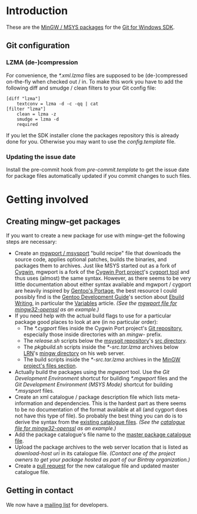 # Introduction

These are the [MinGW / MSYS packages](https://github.com/git-for-windows/sdk-packages) for the [Git for Windows SDK](https://github.com/git-for-windows/sdk).

## Git configuration

### LZMA (de-)compression

For convenience, the _*.xml.lzma_ files are supposed to be (de-)compressed on-the-fly when checked out / in. To make this work you have to add the following diff and smudge / clean filters to your Git config file:

    [diff "lzma"]
    	textconv = lzma -d -c -qq | cat
    [filter "lzma"]
    	clean = lzma -z
    	smudge = lzma -d
    	required

If you let the SDK installer clone the packages repository this is already done for you. Otherwise you may want to use the _config.template_ file.

### Updating the issue date

Install the pre-commit hook from _pre-commit.template_ to get the issue date for package files automatically updated if you commit changes to such files.

# Getting involved

## Creating mingw-get packages

If you want to create a new package for use with mingw-get the following steps are necessary:

* Create an [mgwport / msysport](http://gitorious.org/mgwport/mgwport/blobs/master/README) "build recipe" file that downloads the source code, applies optional patches, builds the binaries, and packages them to archives. Just like MSYS started out as a fork of [Cygwin](http://www.cygwin.com/), mgwport is a fork of the [Cygwin Port project](http://sourceware.org/cygwinports/)'s [cygport tool](http://cygwin-ports.git.sourceforge.net/git/gitweb.cgi?p=cygwin-ports/cygport;a=blob;f=README;hb=HEAD) and thus uses (almost) the same syntax. However, as there seems to be very little documentation about either syntax available and mgwport / cygport are heavily inspired by [Gentoo's Portage](http://en.gentoo-wiki.com/wiki/Portage), the best resource I could possibly find is the [Gentoo Development Guide](http://devmanual.gentoo.org/)'s section about [Ebuild Writing](http://devmanual.gentoo.org/ebuild-writing/), in particular the [Variables](http://devmanual.gentoo.org/ebuild-writing/variables/) article. _(See the [mgwport file for mingw32-openssl](https://github.com/git-for-windows/sdk-packages/blob/master/mingw32-openssl/openssl-1.0.1h-1.mgwport) as an example.)_
* If you need help with the actual build flags to use for a particular package good places to look at are (in no particular order):
  * The _*.cygport_ files inside the Cygwin Port project's [Git repository](http://cygwin-ports.git.sourceforge.net/git/gitweb-index.cgi), especially those inside directories with an _mingw-_ prefix.  
  * The _release.sh_ scripts below the [msysgit repository](https://github.com/msysgit/msysgit)'s [src directory](https://github.com/msysgit/msysgit/tree/master/src).
  * The _pkgbuild.sh_ scripts inside the _*-src.tar.lzma_ archives below [LRN](https://github.com/LRN/)'s [mingw directory](http://lrn.no-ip.info/other/mingw/) on his web server.
  * The build scripts inside the _*-src.tar.lzma_ archives in the [MinGW project's files section](http://sourceforge.net/projects/mingw/files/).
* Actually build the packages using the _mgwport_ tool. Use the _Git Development Environment_ shortcut for building _*.mgwport_ files and the _Git Development Environment (MSYS Mode)_ shortcut for building _*.msysport_ files.
* Create an xml catalogue / package description file which lists meta-information and dependencies. This is the hardest part as there seems to be no documentation of the format available at all (and cygport does not have this type of file). So probably the best thing you can do is to derive the syntax from the [existing catalogue files](http://sourceforge.net/projects/mingw/files/Installer/mingw-get/catalogue/). _(See the [catalogue file for mingw32-openssl](https://github.com/git-for-windows/sdk-packages/blob/master/mingw32-openssl.xml.lzma) as an example.)_
* Add the package catalogue's file name to the [master package catalogue file](https://github.com/git-for-windows/sdk-packages/blob/master/git-sdk-package-list.xml.lzma).
* Upload the package archives to the web server location that is listed as _download-host uri_ in its catalogue file. _(Contact one of the project owners to get your package hosted as part of our Bintray organization.)_
* Create a [pull request](https://github.com/git-for-windows/sdk-packages/pulls) for the new catalogue file and updated master catalogue file.

## Getting in contact

We now have a [mailing list](http://groups.google.com/group/mingwGitDevEnv) for developers.
